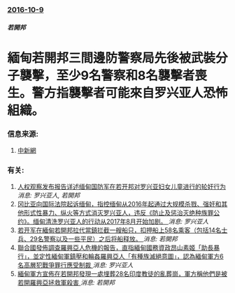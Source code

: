 ### [2016-10-9](/news/2016/10/9/index.md)

##### 若開邦
# 緬甸若開邦三間邊防警察局先後被武裝分子襲擊，至少9名警察和8名襲擊者喪生。警方指襲擊者可能來自罗兴亚人恐怖組織。 




### 信息来源:

1. [中新網](http://www.chinanews.com/gj/2016/10-10/8026655.shtml)

### 有关:

1. [人权观察发布报告详述缅甸国防军在若开邦对罗兴亚妇女儿童进行的轮奸行为 ](/zh/news/2017/11/16/人权观察发布报告详述缅甸国防军在若开邦对罗兴亚妇女儿童进行的轮奸行为.md) _消息: 罗兴亚人, 若開邦_
2. [ 冈比亚向国际法院起诉缅甸，指控缅甸从2016年起通过大规模杀戮、强奸和其他形式性暴力、纵火等方式消灭罗兴亚人，违反《防止及惩治灭绝种族罪公约》。缅甸清洗罗兴亚人的行动从2017年8月开始加剧。 ](/zh/news/2019/11/11/冈比亚向国际法院起诉缅甸-指控缅甸从2016年起通过大规模杀戮-强奸和其他形式性暴力-纵火等方式消灭罗兴亚人-违反-防.md) _消息: 罗兴亚人_
3. [ 若开军在緬甸若開邦拉代當鎮拦截一艘船只，扣押船上58名乘客（包括14名士兵、29名警察以及一些平民）之后将船释放。 ](/zh/news/2019/10/26/若开军在緬甸若開邦拉代當鎮拦截一艘船只-扣押船上58名乘客-包括14名士兵-29名警察以及一些平民-之后将船释放.md) _消息: 若開邦_
4. [聯合國發佈調查羅興亞人危機的報告，直指緬甸國務資政昂山素姬「助長暴行」，並定性緬甸軍鎮壓和輪姦羅興亞人「有種族滅絕意圖」，認為緬甸軍方6名高層犯戰爭罪行應受制裁 ](/zh/news/2018/08/27/聯合國發佈調查羅興亞人危機的報告-直指緬甸國務資政昂山素姬-助長暴行-並定性緬甸軍鎮壓和輪姦羅興亞人-有種族滅絕意圖.md) _消息: 罗兴亚人_
5. [緬甸軍方宣佈在若開邦發現一處埋葬28名印度教徒的亂葬崗，軍方稱他們是被若開羅興亞拯救軍殺害 ](/zh/news/2017/09/24/緬甸軍方宣佈在若開邦發現一處埋葬28名印度教徒的亂葬崗-軍方稱他們是被若開羅興亞拯救軍殺害.md) _消息: 若開邦_
